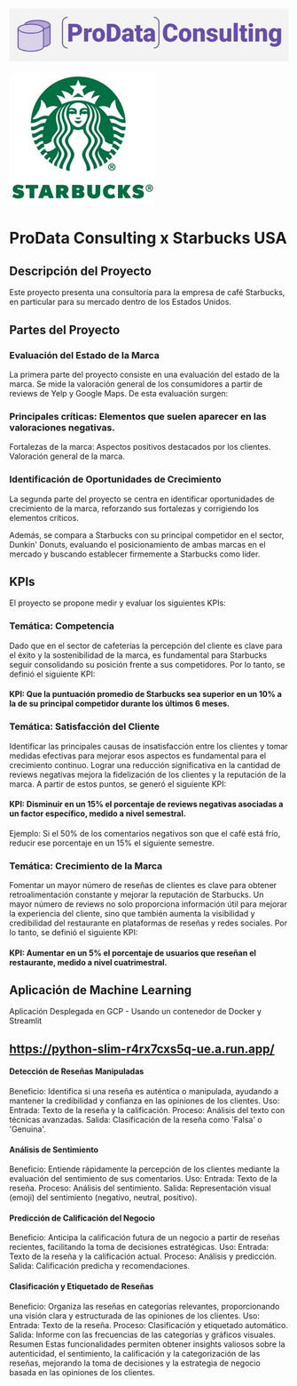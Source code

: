 # ![Logo](./statics/pdc.png)  
![Logo](./statics/sb.png)

# ProData Consulting x Starbucks USA

## Descripción del Proyecto

Este proyecto presenta una consultoría para la empresa de café Starbucks, en particular para su mercado dentro de los Estados Unidos.


## Partes del Proyecto

### Evaluación del Estado de la Marca

La primera parte del proyecto consiste en una evaluación del estado de la marca. Se mide la valoración general de los consumidores a partir de reviews de Yelp y Google Maps. De esta evaluación surgen:

### Principales críticas: Elementos que suelen aparecer en las valoraciones negativas.

Fortalezas de la marca: Aspectos positivos destacados por los clientes.
Valoración general de la marca.

### Identificación de Oportunidades de Crecimiento

La segunda parte del proyecto se centra en identificar oportunidades de crecimiento de la marca, reforzando sus fortalezas y corrigiendo los elementos críticos.

Además, se compara a Starbucks con su principal competidor en el sector, Dunkin' Donuts, evaluando el posicionamiento de ambas marcas en el mercado y buscando establecer firmemente a Starbucks como líder.

## KPIs

El proyecto se propone medir y evaluar los siguientes KPIs:

### Temática: Competencia

Dado que en el sector de cafeterías la percepción del cliente es clave para el éxito y la sostenibilidad de la marca, es fundamental para Starbucks seguir consolidando su posición frente a sus competidores. Por lo tanto, se definió el siguiente KPI:

#### KPI: Que la puntuación promedio de Starbucks sea superior en un 10% a la de su principal competidor durante los últimos 6 meses.

### Temática: Satisfacción del Cliente

Identificar las principales causas de insatisfacción entre los clientes y tomar medidas efectivas para mejorar esos aspectos es fundamental para el crecimiento continuo. Lograr una reducción significativa en la cantidad de reviews negativas mejora la fidelización de los clientes y la reputación de la marca. A partir de estos puntos, se generó el siguiente KPI:

#### KPI: Disminuir en un 15% el porcentaje de reviews negativas asociadas a un factor específico, medido a nivel semestral.

Ejemplo: Si el 50% de los comentarios negativos son que el café está frío, reducir ese porcentaje en un 15% el siguiente semestre.

### Temática: Crecimiento de la Marca

Fomentar un mayor número de reseñas de clientes es clave para obtener retroalimentación constante y mejorar la reputación de Starbucks. Un mayor número de reviews no solo proporciona información útil para mejorar la experiencia del cliente, sino que también aumenta la visibilidad y credibilidad del restaurante en plataformas de reseñas y redes sociales. Por lo tanto, se definió el siguiente KPI:

#### KPI: Aumentar en un 5% el porcentaje de usuarios que reseñan el restaurante, medido a nivel cuatrimestral.

## Aplicación de Machine Learning

Aplicación Desplegada en GCP - Usando un contenedor de Docker y Streamlit

## https://python-slim-r4rx7cxs5q-ue.a.run.app/

#### Detección de Reseñas Manipuladas
Beneficio: Identifica si una reseña es auténtica o manipulada, ayudando a mantener la credibilidad y confianza en las opiniones de los clientes.
Uso:
Entrada: Texto de la reseña y la calificación.
Proceso: Análisis del texto con técnicas avanzadas.
Salida: Clasificación de la reseña como 'Falsa' o 'Genuina'.

#### Análisis de Sentimiento
Beneficio: Entiende rápidamente la percepción de los clientes mediante la evaluación del sentimiento de sus comentarios.
Uso:
Entrada: Texto de la reseña.
Proceso: Análisis del sentimiento.
Salida: Representación visual (emoji) del sentimiento (negativo, neutral, positivo).

#### Predicción de Calificación del Negocio
Beneficio: Anticipa la calificación futura de un negocio a partir de reseñas recientes, facilitando la toma de decisiones estratégicas.
Uso:
Entrada: Texto de la reseña y la calificación actual.
Proceso: Análisis y predicción.
Salida: Calificación predicha y recomendaciones.

#### Clasificación y Etiquetado de Reseñas
Beneficio: Organiza las reseñas en categorías relevantes, proporcionando una visión clara y estructurada de las opiniones de los clientes.
Uso:
Entrada: Texto de la reseña.
Proceso: Clasificación y etiquetado automático.
Salida: Informe con las frecuencias de las categorías y gráficos visuales.
Resumen
Estas funcionalidades permiten obtener insights valiosos sobre la autenticidad, el sentimiento, la calificación y la categorización de las reseñas, mejorando la toma de decisiones y la estrategia de negocio basada en las opiniones de los clientes.
